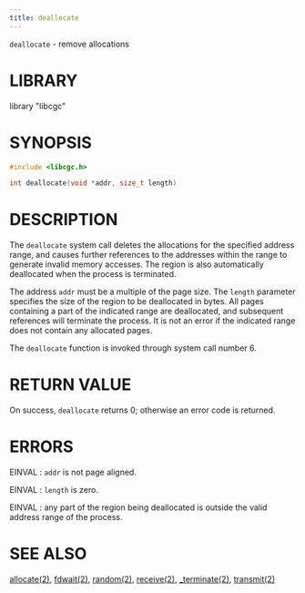 ```yaml
---
title: deallocate
---
```

`deallocate` - remove allocations

# LIBRARY
library "libcgc"

# SYNOPSIS

~~~ c
#include <libcgc.h>

int deallocate(void *addr, size_t length)
~~~

# DESCRIPTION
The `deallocate` system call deletes the allocations for the specified
address range, and causes further references to the addresses within the
range to generate invalid memory accesses. The region is also automatically
deallocated when the process is terminated.

The address `addr` must be a multiple of the page size. The `length`
parameter specifies the size of the region to be deallocated in bytes.
All pages containing a part of the indicated range are deallocated, and
subsequent references will terminate the process. It is not an error if
the indicated range does not contain any allocated pages.

The `deallocate` function is invoked through system call number 6.

# RETURN VALUE
On success, `deallocate` returns 0; otherwise an error code is returned.

# ERRORS

EINVAL
: `addr` is not page aligned.

EINVAL
: `length` is zero.

EINVAL
: any part of the region being deallocated is outside the valid address range of the process.

# SEE ALSO
[allocate(2)](/libcgc/allocate/),
[fdwait(2)](/libcgc/fdwait/),
[random(2)](/libcgc/random/),
[receive(2)](/libcgc/receive/),
[_terminate(2)](/libcgc/terminate/),
[transmit(2)](/libcgc/transmit/)
